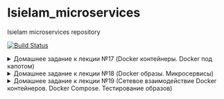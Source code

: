 # IsieIam_microservices
IsieIam microservices repository

[![Build Status](https://travis-ci.com/Otus-DevOps-2020-05/IsieIam_microservices.svg?branch=master)](https://travis-ci.com/Otus-DevOps-2020-05/IsieIam_microservices)

<details>
<summary>Домашнее задание к лекции №17 (Docker контейнеры. Docker под капотом)
</summary>

### Предзадание:
>В репозитории должна быть настроена интеграция с travis-ci по аналогии с репозиторием infra.

- Добавлен pre-commit, шаблон pullrequest, переиспользован gitignore с пред заданий.
- Сделана интеграция c travis, настроены уведомления по commit и build-ам в slack.

### Задание:

- Установлен Docker, docker-compose, docker-machine
- Запущен контейнер с Helloworld
- Задание с docker images:
>Для сдачи домашнего задания, необходимо сохранить вывод команды docker images в файл docker-monolith/docker-1.log и закоммитить в репозиторий

Сделано.
- Пробежал по командам которые не встречал еще в работе, а так для памяти шпаргалка по докеру: https://habr.com/ru/company/flant/blog/336654/
- Опробован в работе docker-machine:
```
СОздаем произвольныйх хост в YC:
yc compute instance create \
  --name docker-host \
  --zone ru-central1-a \
  --network-interface subnet-name=default-ru-central1-a,nat-ip-version=ipv4 \
  --create-boot-disk image-folder-id=standard-images,image-family=ubuntu-1804-lts,size=15 \
  --ssh-key ~/.ssh/appuser.pub

Сетапим на уделнную машину все что нужно docker-machine:
docker-machine create \
  --driver generic \
  --generic-ip-address=84.201.175.120 \
  --generic-ssh-user yc-user \
  --generic-ssh-key ~/.ssh/appuser.pub\
  docker-host

Переключаемся на докер демон у удаленного хоста:
eval $(docker-machine env docker-host)
Так вернуться на локальный
eval $(docker-machine env --unset)

Все удалить:
docker-machine rm docker-host
yc compute instance delete docker-host
```
- Создан докер файл и необходимоые файлы для установки monolith
- На основе созданного образа, запущен контейнер в YC, проверена работоспособность.
- Зарегистрировался в https://hub.docker.com запушил туда созданный образ с monolith
- Проверил запуск контейнера с моего образа с hub.docker.com:
```
docker run --name reddit -d -p 9292:9292 isieiam/otus-reddit:1.0
```

### Задание со * №1:
>На основе вывода команд:
```
$ docker inspect <u_container_id>
$ docker inspect <u_image_id>
```
>объясните чем отличается контейнер от образа. Объяснение допишите в файл dockermonolith/docker-1.log

Сделано, пояснение занесено в файл.

### Задание со * №2:

>Теперь, когда есть готовый образ с приложением, можно автоматизировать поднятие нескольких инстансов в Yandex Cloud, установку на них докера и запуск там образа /otus-reddit:1.0

>Нужно реализовать в виде прототипа в директории /docker-monolith/infra/

>Поднятие инстансов с помощью Terraform, их количество задается переменной;

>Несколько плейбуков Ansible с использованием динамического инвентори для установки докера и запуска там образа приложения;

>Шаблон пакера, который делает образ с уже установленным Docker;

В каталоге docker-monolith/infra созданы 3 каталога
 - каталог ansible - содержит в себе:
```
два playbook:
packer_docker.yml - отвечает за создание packer-ом образа с установленным docker и python-docker.
start_dockerc.yml - отвечает за запуск нужного контейнера
слегка доработанный скрипт dynamic inventory
get_inventory.py - который собирает инвентори из YC и группирует хосты по начальному имени инстанса до символа "-".
```
 - каталог packer - содержит в себе:
```
docker.json - описательная часть образа c provisioner packer_docker.yml
variables.json.example - пример переменных
```

 - каталог terraform - содержит в себе:
```
main.tf - упрощенное создание инстансов с требуемым парамтером на кол-во VM
файлы взятые с первого ДЗ по терраформу :)
variables.tf
output.tf
```

Для запуска:
- из каталога infra: packer build -var-file packer/variables.json packer/docker.json
- смотрим id образа: yc compute image list и вставляем ее в terraform.tvars
- в каталоге infra/terrafrom: terraform apply
- и из каталога infra/ansible: ansible-playbook ./playbooks/start_dockerc.yml

</details>


<details>
<summary>Домашнее задание к лекции №18 (Docker образы. Микросервисы)
</summary>

### Задание:

 - Разбит Monolith на 3 микросервиса в Docker
 - docker файлы прогнаны через web lint-сервис: https://hadolint.github.io/hadolint/ что увидел поправил, за исключением версий пакетов у apt :)
 - Сервисы запущены на YC через docker-machine и проверена работоспособность
 - Оптимизированы(удалены лишние команды, схлопнуты часть слоев, подчищены временные файлы, кешы, удалены ненужные пакеты) образы на базе предложенных начальных образов (за исключением post - там вроде уже особо некуда)
 - к mongo подключен volume, проверено сохранение данных при рестарте контейнера.

### Задание со * №1:

>Запустите контейнеры с другими сетевыми алиасами

>Адреса для взаимодействия контейнеров задаются через ENV - переменные внутри Dockerfile 'ов

>При запуске контейнеров ( docker run ) задайте им переменные окружения соответствующие новым сетевым алиасам, не пересоздавая образ

>Проверьте работоспособность сервиса

Контейнеры запустить можно так:
```
docker run -d --network=reddit --network-alias=post_db_n --network-alias=comment_db_n mongo:latest
docker run -d --network=reddit --network-alias=post_n --env POST_DATABASE_HOST=post_db_n isieiam/post:1.0
docker run -d --network=reddit --network-alias=comment_n --env COMMENT_DATABASE_HOST=comment_db_n isieiam/comment:1.0
docker run -d --network=reddit -p 9292:9292 --env COMMENT_SERVICE_HOST=comment_n --env POST_SERVICE_HOST=post_n isieiam/ui:1.0
```

т.е. поменялись alias и переопределились env переменные на новые alias

### Задание со * №2:

>Попробуйте собрать образ на основе Alpine Linux
>Придумайте еще способы уменьшить размер образа
>Можете реализовать как только для UI сервиса, так и для остальных ( post , comment )
>Все оптимизации проводите в Dockerfile сервиса. Дополнительные варианты решения уменьшения размера образов можете оформить в виде файла Dockerfile.<цифра> в папке сервиса

ui и comment переведены на ruby-alpine образ (не самый актуальный, т.к. версия bundle нужна старая по requirements) и дополнительно часть слоев схлопнута.

Общий принцип - все что добавляет "байты" в слое, желательно в этом же слое и подчищать :)

Созданы Dockerfile.1 для ui и comment и результат примерно следующий:
- версии 1.0/2.0 - это оптимизация на базе дефолтного начального образа
- версии 1.0u/2.0u - это образ alpine + оптимизация по слоям с очисткой

```
REPOSITORY          TAG                 IMAGE ID            CREATED              SIZE
isieiam/comment     1.0u                0076875e1a3b        4 seconds ago        70.4MB
isieiam/comment     1.0                 8b2ed232ac1b        About a minute ago   737MB
isieiam/ui          2.0u                0c3d3cc120f8        23 minutes ago       72.5MB
isieiam/ui          2.0                 f4ebe5fe7d37        24 minutes ago       199MB
isieiam/ui          1.0                 60566ef44aef        2 hours ago          760MB
isieiam/post        1.0                 26eea89db2fd        2 hours ago          110MB
```

- проверено что приложение после манипуляций все еще работает.
- для билда использовать(для памяти):

```
docker build -t isieiam/post:1.0 ./post-py
docker build -t isieiam/comment:1.0u ./comment
docker build -t isieiam/ui:2.0u ./ui
```

- для запуска использовать:

```
docker run -d --network=reddit --network-alias=post_db --network-alias=comment_db mongo:latest
docker run -d --network=reddit --network-alias=post isieiam/post:1.0
docker run -d --network=reddit --network-alias=comment isieiam/comment:1.0u
docker run -d --network=reddit -p 9292:9292 isieiam/ui:2.0u
```

</details>

<details>
<summary>Домашнее задание к лекции №19 (Сетевое взаимодействие Docker контейнеров. Docker Compose. Тестирование образов)
</summary>

### Задание:

- Изучена работа сетей докера (none, host, bridge):

<details>
<summary>Мини-задания
</summary>
>Запустите несколько раз (2-4)
>docker run --network host -d nginx
>Каков результат? Что выдал docker ps? Как думаете почему?

что запущен всего 1 контейнер, т.к.(надо просто посмотреть в логи, остановленных контейнеров nginx :)):
```
nginx: [emerg] bind() to 0.0.0.0:80 failed (98: Address already in use)
2020/08/09 18:26:29 [emerg] 1#1: bind() to [::]:80 failed (98: Address already in use)
```

>Повторите запуски контейнеров с использованием драйверов none и host и посмотрите, как меняется список namespace-ов.

Основное отличие, что на none - на каждый запуск контейнера генериртся новый namespace.
</details>

- Создана сеть типа bridge и запущены в ней наши контейнеры.

```
docker run -d --network=reddit --network-alias=post_db --network-alias=comment_db mongo:latest
docker run -d --network=reddit --network-alias=post isieiam/post:1.0
docker run -d --network=reddit --network-alias=comment  isieiam/comment:1.0
docker run -d --network=reddit -p 9292:9292 isieiam/ui:1.0
```

- Проверена работа alias и реализован запуск контейнров в разных сетях

```
docker run -d --network=front_net -p 9292:9292 --name ui  isieiam/ui:1.0
docker run -d --network=back_net --name comment  isieiam/comment:1.0
docker run -d --network=back_net --name post  isieiam/post:1.0
docker run -d --network=back_net --name mongo_db --network-alias=post_db --network-alias=comment_db mongo:latest
docker network connect front_net post
docker network connect front_net comment
```

- Изучено что происходит с сетевым стеком ОС при создании и использовании сетей docker.
- Docker-compose: проверена работоспособность compose файла для нашего сервиса.
- Добавлено и проверено использование env переменных.
- Изменен docker-compose под кейс с множеством сетей, сетевых алиасов.
- Параметризован docker-compose через .env файл (порт публикации сервиса ui, версии сервисов) - в репо добавлен файл шаблона для .env. Проверена работоспособность.
- В переменные окружения добавлено переназначение имени проекта:

>Узнайте как образуется базовое имя проекта. Можно ли его задать? Если можно то как?

Инфо об имени проекта есть тут:
https://docs.docker.com/compose/reference/envvars/#compose_project_name
и тут:
https://docs.docker.com/compose/reference/overview/
Если кратко, то проект именуется по имени каталога, но можно переопеределить или через -p ключ или через переменную окружения:
```
Each configuration has a project name. If you supply a -p flag, you can specify a project name. If you don’t specify the flag, Compose uses the current directory name
```

### Задание со *:

>Создайте docker-compose.override.yml для reddit проекта, который позволит

Создан файл docker-compose.override.yml, который вызывается автоматом при вызове docker-compose up.
Можно его переименовать и вызывать через ключ -f. Вкачестве подсказки воспользоваться можно статьей OTUS https://habr.com/ru/company/otus/blog/337688/

>Изменять код каждого из приложений, не выполняя сборку образа

Реализовано через вариант монтирования локального каталога с исходниками. Но в текущем примере(с удаленным docker host) - это просто так работать не будет - надо либо docker-compose запускать локально, либо переносить исходники на удаленный host.

>Запускать puma для руби приложений в дебаг режиме с двумя воркерами (флаги --debug и -w 2)

Добавлено через command внутри override.

</details>

